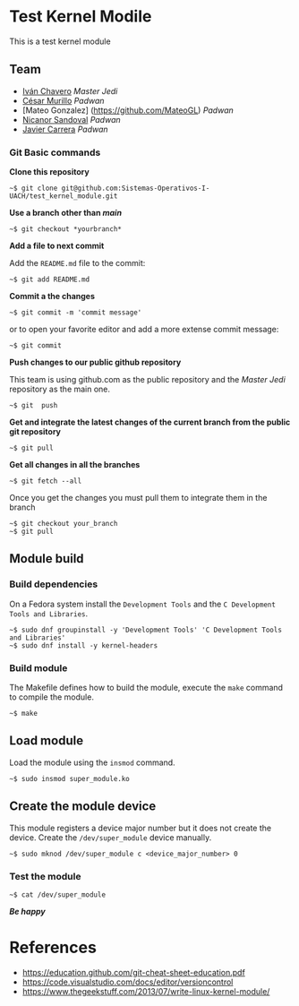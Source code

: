 # Test Kernel Modile
This is a test kernel module

## Team

* [Iván Chavero](https://github.com/imcsk8) *Master Jedi*
* [César Murillo](https://github.com/Cesar64100) *Padwan*
* [Mateo Gonzalez] (https://github.com/MateoGL) *Padwan*
* [Nicanor Sandoval](https://github.com/nicanorsandoval) *Padwan*
* [Javier Carrera](https://github.com/JavierCarreraHW) *Padwan*


### Git Basic commands

**Clone this repository**

```
~$ git clone git@github.com:Sistemas-Operativos-I-UACH/test_kernel_module.git
```

**Use a branch other than *main***

```
~$ git checkout *yourbranch*
```

**Add a file to next commit**

Add the `README.md` file to the commit:

```
~$ git add README.md
```

**Commit a the changes**
```
~$ git commit -m 'commit message'
```

or to open your favorite editor and add a more extense commit message:

```
~$ git commit
```

**Push changes to our public github repository**

This team is using github.com as the public repository and the *Master Jedi* repository as the main one.

```
~$ git  push
```

**Get and integrate the latest changes of the current branch from the public git repository**

```
~$ git pull
```

**Get all changes in all the branches**

```
~$ git fetch --all
```

Once you get the changes you must pull them to integrate them in the branch

```
~$ git checkout your_branch
~$ git pull
```
## Module build

### Build dependencies

On a Fedora system install the `Development Tools`  and the `C Development Tools and Libraries`.

```
~$ sudo dnf groupinstall -y 'Development Tools' 'C Development Tools and Libraries'
~$ sudo dnf install -y kernel-headers
```

### Build module

The Makefile defines how to build the module, execute the `make` command to compile the module.

```
~$ make
```

## Load module

Load the module using the `insmod` command.

```
~$ sudo insmod super_module.ko
```

## Create the module device

This module registers a device major number but it does not create the device. Create the `/dev/super_module` device manually.

```
~$ sudo mknod /dev/super_module c <device_major_number> 0
```

### Test the module

```
~$ cat /dev/super_module
```

***Be happy***

# References

* https://education.github.com/git-cheat-sheet-education.pdf
* https://code.visualstudio.com/docs/editor/versioncontrol
* https://www.thegeekstuff.com/2013/07/write-linux-kernel-module/
